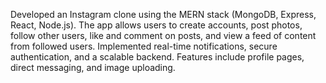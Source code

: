 Developed an Instagram clone using the MERN stack (MongoDB, Express, React, Node.js). The app allows users to create accounts, post photos, follow other users, like and comment on posts, and view a feed of content from followed users. Implemented real-time notifications, secure authentication, and a scalable backend. Features include profile pages, direct messaging, and image uploading.
